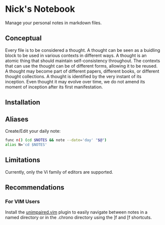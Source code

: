 # Nick's Notebook

Manage your personal notes in markdown files.

## Conceptual

Every file is to be considered a thought. A thought can be seen as a buidling
block to be used in various contexts in different ways. A thought is an atomic
thing that should maintain self-consistency throughout. The contexts that can
use the thought can be of different forms, allowing it to be reused. A thought
may become part of different papers, different books, or different thought
collections. A thought is identified by the very instant of its inception. Even
thought it may evolve over time, we do not amend its moment of inception after
its first manifestation.

## Installation

## Aliases

Create/Edit your daily note:
``` sh
func n() (cd $NOTES && note --date='day' "$@")
alias N='cd $NOTES'
```

## Limitations

Currently, only the Vi family of editors are supported.

## Recommendations

### For VIM Users

Install the [unimpaired.vim](github.com/tpope/vim-unimpaired) plugin to easily
navigate between notes in a named directory or in the .chrono directory using
the ]f and [f shortcuts.
